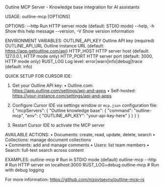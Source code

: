 Outline MCP Server - Knowledge base integration for AI assistants

USAGE:
    outline-mcp [OPTIONS]

OPTIONS:
    --http              Run HTTP server mode (default: STDIO mode)
    --help, -h          Show this help message
    --version, -V       Show version information

ENVIRONMENT VARIABLES:
    OUTLINE_API_KEY     Outline API key (required)
    OUTLINE_API_URL     Outline instance URL (default: https://app.getoutline.com/api)
    HTTP_HOST           HTTP server host (default: 127.0.0.1, HTTP mode only)
    HTTP_PORT           HTTP server port (default: 3000, HTTP mode only)
    RUST_LOG            Log level: error|warn|info|debug|trace (default: info)

QUICK SETUP FOR CURSOR IDE:

1. Get your Outline API key:
   • Outline.com: https://app.outline.com/settings/api-and-apps
   • Self-hosted: https://your-instance.com/settings/api-and-apps

2. Configure Cursor IDE via settings window or `mcp.json` configuration file:
   {
     "mcpServers": {
       "Outline knowledge base": {
         "command": "outline-mcp",
         "env": {
           "OUTLINE_API_KEY": "your-api-key-here"
         }
       }
     }
   }

3. Restart Cursor IDE to activate the MCP server

AVAILABLE ACTIONS:
    • Documents: create, read, update, delete, search
    • Collections: manage document collections  
    • Comments: add and manage comments
    • Users: list team members
    • Search: full-text search across content

EXAMPLES:
    outline-mcp                    # Run in STDIO mode (default)
    outline-mcp --http             # Run HTTP server on localhost:3000
    RUST_LOG=debug outline-mcp     # Run with debug logging

For more information: https://github.com/nizovtsevnv/outline-mcp-rs 
